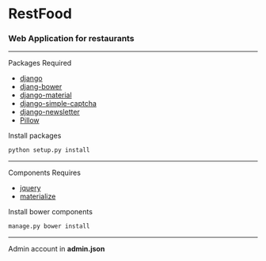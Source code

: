 #  **RestFood**
### Web Application for restaurants


---   

Packages Required

* [django](https://github.com/django/django)
* [djang-bower](https://github.com/nvbn/django-bower)
* [django-material](https://github.com/viewflow/django-material)
* [django-simple-captcha](https://github.com/mbi/django-simple-captcha)
* [django-newsletter](https://github.com/dokterbob/django-newsletter)
* [Pillow](https://github.com/python-pillow/Pillow)

Install packages

```python
python setup.py install

```
---   

Components Requires


* [jquery](https://github.com/jquery/jquery)
* [materialize](https://github.com/Dogfalo/materialize)

Install bower components

```python
manage.py bower install

```
---   

Admin account in **admin.json**
